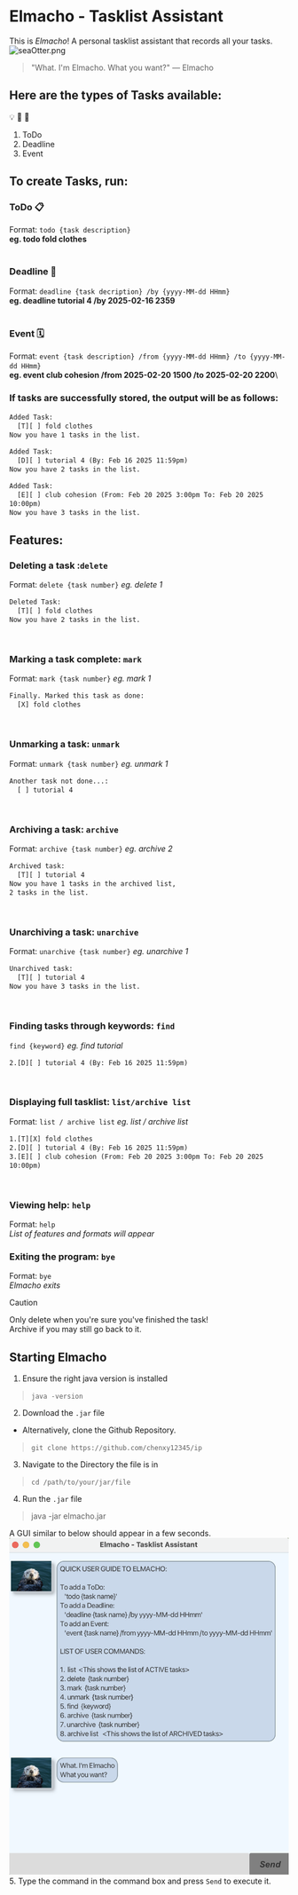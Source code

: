 # Elmacho - Tasklist Assistant

This is _Elmacho_! A personal tasklist assistant that records all your tasks.
![seaOtter.png](src/main/resources/images/seaOtter.png)
> "What. I'm Elmacho. What you want?" — Elmacho

## Here are the types of Tasks available:
:bulb: 
:memo:
:pencil:
1. ToDo
2. Deadline
3. Event

## To create Tasks, run:
### ToDo :clipboard:   
Format: `todo {task description}`\
**eg. todo fold clothes**<br><br>
### Deadline :date:
Format: `deadline {task decription} /by {yyyy-MM-dd HHmm}`\
**eg. deadline tutorial 4 /by 2025-02-16 2359**<br><br>
### Event :spiral_calendar:
Format: `event {task description} /from {yyyy-MM-dd HHmm} /to {yyyy-MM-dd HHmm}`\
**eg. event club cohesion /from 2025-02-20 1500 /to 2025-02-20 2200**\

### If tasks are successfully stored, the output will be as follows:

```
Added Task: 
  [T][ ] fold clothes 
Now you have 1 tasks in the list.
```


```
Added Task:
  [D][ ] tutorial 4 (By: Feb 16 2025 11:59pm)
Now you have 2 tasks in the list.
```


```
Added Task:
  [E][ ] club cohesion (From: Feb 20 2025 3:00pm To: Feb 20 2025 10:00pm)
Now you have 3 tasks in the list.
```

## Features:
### Deleting a task :`delete` 
Format: `delete {task number}`
_eg. delete 1_
```
Deleted Task: 
  [T][ ] fold clothes 
Now you have 2 tasks in the list.
```
<br>

### Marking a task complete: `mark`
Format: `mark {task number}`
_eg. mark 1_
```
Finally. Marked this task as done: 
  [X] fold clothes 
```
<br>

### Unmarking a task: `unmark` 
Format: `unmark {task number}`
_eg. unmark 1_
```
Another task not done...: 
  [ ] tutorial 4
```
<br>

### Archiving a task: `archive`
Format: `archive {task number}`
_eg. archive 2_
```
Archived task: 
  [T][ ] tutorial 4
Now you have 1 tasks in the archived list,
2 tasks in the list.
```
<br>

### Unarchiving a task: `unarchive`
Format: `unarchive {task number}`
_eg.  unarchive 1_
```
Unarchived task: 
  [T][ ] tutorial 4
Now you have 3 tasks in the list.
```
<br>

### Finding tasks through keywords: `find`
`find {keyword}`
_eg. find tutorial_
```
2.[D][ ] tutorial 4 (By: Feb 16 2025 11:59pm)
```
<br>

### Displaying full tasklist: `list/archive list`
Format: `list / archive list`
_eg. list / archive list_
```
1.[T][X] fold clothes 
2.[D][ ] tutorial 4 (By: Feb 16 2025 11:59pm)
3.[E][ ] club cohesion (From: Feb 20 2025 3:00pm To: Feb 20 2025 10:00pm)
```
<br>

### Viewing help: `help`
Format: `help`  
_List of features and formats will appear_
<br>

### Exiting the program: `bye`
Format: `bye`  
_Elmacho exits_
> [!CAUTION]
> Only delete when you're sure you've finished the task!   
> Archive if you may still go back to it.

## Starting Elmacho
1. Ensure the right java version is installed
> `java -version`
2. Download the `.jar` file
- Alternatively, clone the Github Repository.
> `git clone https://github.com/chenxy12345/ip`
3. Navigate to the Directory the file is in
> `cd /path/to/your/jar/file`
4. Run the `.jar` file
> java -jar elmacho.jar
> 
A GUI similar to below should appear in a few seconds.
![Welcome.png](src/main/resources/images/Welcome.png)
5. Type the command in the command box and press `Send` to execute it.
